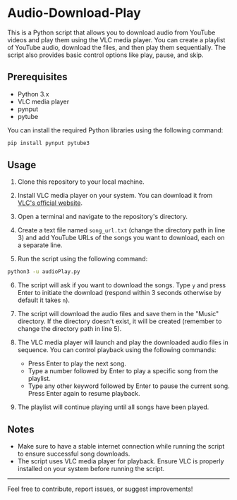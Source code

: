 # Audio-Download-Play

This is a Python script that allows you to download audio from YouTube videos and play them using the VLC media player. You can create a playlist of YouTube audio, download the files, and then play them sequentially. The script also provides basic control options like play, pause, and skip.

## Prerequisites

- Python 3.x
- VLC media player
- pynput
- pytube

You can install the required Python libraries using the following command:

```bash
pip install pynput pytube3
```

## Usage

1. Clone this repository to your local machine.

2. Install VLC media player on your system. You can download it from [VLC's official website](https://www.videolan.org/vlc/index.html).

3. Open a terminal and navigate to the repository's directory.

4. Create a text file named `song_url.txt` (change the directory path in line 3) and add YouTube URLs of the songs you want to download, each on a separate line.

5. Run the script using the following command:

```bash
python3 -u audioPlay.py
```

6. The script will ask if you want to download the songs. Type `y` and press Enter to initiate the download (respond within 3 seconds otherwise by default it takes `n`).

7. The script will download the audio files and save them in the "Music" directory. If the directory doesn't exist, it will be created (remember to change the directory path in line 5).

8. The VLC media player will launch and play the downloaded audio files in sequence. You can control playback using the following commands:
   - Press Enter to play the next song.
   - Type a number followed by Enter to play a specific song from the playlist.
   - Type any other keyword followed by Enter to pause the current song. Press Enter again to resume playback.

9. The playlist will continue playing until all songs have been played.

## Notes

- Make sure to have a stable internet connection while running the script to ensure successful song downloads.
- The script uses VLC media player for playback. Ensure VLC is properly installed on your system before running the script.



---

Feel free to contribute, report issues, or suggest improvements!
